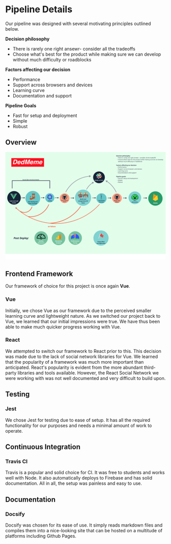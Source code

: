 # Pipeline Details

Our pipeline was designed with several motivating principles outlined below.

**Decision philosophy**
* There is rarely one right ansewr- consider all the tradeoffs
* Choose what's best for the product while making sure we can develop without much difficulty or roadblocks

**Factors affecting our decision**
* Performance
* Support across browsers and devices
* Learning curve
* Documentation and support

**Pipeline Goals**
* Fast for setup and deployment
* Simple
* Robust

## Overview

![Overview](../images/pipeline1.png)


## Frontend Framework 
Our framework of choice for this project is once again **Vue**. 

### Vue
Initially, we chose Vue as our framework due to the perceived smaller learning curve and lightweight nature. As we switched our project back to Vue, we learned that our initial impressions were true. We have thus been able to make much quicker progress working with Vue. 

### React
We attempted to switch our framework to React prior to this. This decision was made due to the lack of social network libraries for Vue. We learned that the popularity of a framework was much more important than anticipated. React's popularity is evident from the more abundant third-party libraries and tools available. However, the React Social Network we were working with was not well documented and very difficult to build upon.


## Testing
### Jest
We chose Jest for testing due to ease of setup. It has all the required functionality for our purposes and needs a minimal amount of work to operate.

## Continuous Integration
### Travis CI
Travis is a popular and solid choice for CI. It was free to students and works well with Node. It also automatically deploys to Firebase and has solid documentation. All in all, the setup was painless and easy to use.


## Documentation
### Docsify
Docsify was chosen for its ease of use. It simply reads markdown files and compiles them into a nice-looking site that can be hosted on a multitude of platforms including Github Pages.  